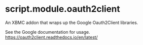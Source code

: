 script.module.oauth2client
=======================

An XBMC addon that wraps up the Google Oauth2Client libraries. 

See the Google documentation for usage. https://oauth2client.readthedocs.io/en/latest/
